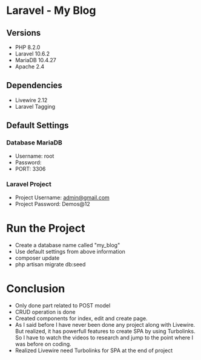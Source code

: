 # Laravel - My Blog

## Versions
- PHP 8.2.0
- Laravel 10.6.2
- MariaDB 10.4.27
- Apache 2.4

## Dependencies
- Livewire 2.12
- Laravel Tagging

## Default Settings

### Database MariaDB
- Username: root
- Password:
- PORT: 3306

### Laravel Project
- Project Username: admin@gmail.com
- Project Password: Demos@12

# Run the Project
- Create a database name called "my_blog"
- Use default settings from above information
- composer update
- php artisan migrate db:seed

# Conclusion
- Only done part related to POST model 
- CRUD operation is done
- Created components for index, edit and create page.
- As I said before I have never been done any project along with Livewire. But realized, it has powerfull features to create SPA by using Turbolinks. So I have to watch the videos to research and jump to the point where I was before on coding. 
- Realized Livewire need Turbolinks for SPA at the end of project

